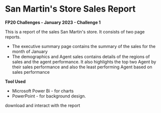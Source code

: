 # San Martin's Store Sales Report
**FP20 Challenges - January 2023 - Challenge 1**

This is a report of the sales San Martin's store. It consists of two page reports.
- The executive summary page contains the summary of the sales for the month of January
- The demographics and Agent sales contains details of the regions of sales and the agent performance. It also highlights the top two Agent by their sales performance and also the least performing Agent based on sales performance

**Tool Used**
- Microsoft Power Bi - for charts
- PowerPoint - for background design.

download and interact with the report

